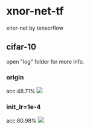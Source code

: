 # xnor-net-tf
xnor-net by tensorflow

## cifar-10
open "log" folder for more info.
### origin
acc:48.71%
<img src="https://github.com/ljhandlwt/xnor-net-tf/blob/master/log/Figure_1.png">

### init_lr=1e-4
acc:80.98%
<img src="https://github.com/ljhandlwt/xnor-net-tf/blob/master/log/Figure_2.png">
